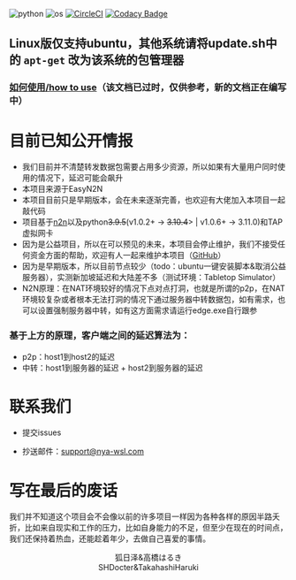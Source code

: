 

![python](https://img.shields.io/badge/Python-3.11.0-blue) ![os](https://img.shields.io/badge/OS-Windows-orange) [![CircleCI](https://dl.circleci.com/status-badge/img/gh/Nya-WSL/N2N-Client-py/tree/main.svg?style=svg)](https://dl.circleci.com/status-badge/redirect/gh/Nya-WSL/N2N-Client-py/tree/main) [![Codacy Badge](https://app.codacy.com/project/badge/Grade/2c57ea2ee77f4860a02479f27d76def0)](https://www.codacy.com/gh/Nya-WSL/N2N-Client-py/dashboard?utm_source=github.com&amp;utm_medium=referral&amp;utm_content=Nya-WSL/N2N-Client-py&amp;utm_campaign=Badge_Grade)

## Linux版仅支持ubuntu，其他系统请将update.sh中的 `apt-get` 改为该系统的包管理器

### [如何使用/how to use](./How-To-Use.md)（该文档已过时，仅供参考，新的文档正在编写中）



# 目前已知公开情报

* 我们目前并不清楚转发数据包需要占用多少资源，所以如果有大量用户同时使用的情况下，延迟可能会飙升
* 本项目来源于EasyN2N
* 本项目目前只是早期版本，会在未来逐渐完善，也欢迎有大佬加入本项目一起敲代码
* 项目基于[n2n](https://github.com/ntop/n2n)以及python<s>3.9.5</s>(v1.0.2+ -> <s>3.10.4</s>> | v1.0.6+ -> 3.11.0)和TAP虚拟网卡
* 因为是公益项目，所以在可以预见的未来，本项目会停止维护，我们不接受任何资金方面的帮助，欢迎有人一起来维护本项目（[GitHub](https://github.com/Nya-WSL/N2N-Client-py)）
* 因为是早期版本，所以目前节点较少（todo：ubuntu一键安装脚本&取消公益服务器），实测新加坡延迟和大陆差不多（测试环境：Tabletop Simulator）
* N2N原理：在NAT环境较好的情况下点对点打洞，也就是所谓的p2p，在NAT环境较复杂或者根本无法打洞的情况下通过服务器中转数据包，如有需求，也可以设置强制服务器中转，如有这方面需求请运行edge.exe自行跟参
### 基于上方的原理，客户端之间的延迟算法为：
* p2p：host1到host2的延迟
* 中转：host1到服务器的延迟 + host2到服务器的延迟

# 联系我们

- 提交issues

- 抄送邮件：support@nya-wsl.com

# 写在最后的废话

我们并不知道这个项目会不会像以前的许多项目一样因为各种各样的原因半路夭折，比如来自现实和工作的压力，比如自身能力的不足，但至少在现在的时间点，我们还保持着热血，还能趁着年少，去做自己喜爱的事情。





<center>狐日泽&高橋はるき</center>

<center>SHDocter&TakahashiHaruki</center>

